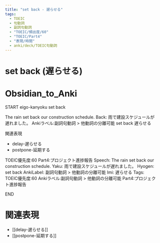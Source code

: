 ```yaml
---
title: "set back - 遅らせる"
tags:
  - TOEIC
  - 句動詞
  - 副詞句動詞
  - "TOEIC/頻出度/60"
  - "TOEIC/Part4"
  - "表現/時間"
  - anki/deck/TOEIC句動詞
---
```


# set back (遅らせる)

# Obsidian_to_Anki
START
eigo-kanyoku
set back

The rain set back our construction schedule.
Back:
雨で建設スケジュールが遅れました。
Ankiラベル:副詞句動詞 > 他動詞の分離可能
set back
遅らせる

関連表現
- delay-遅らせる
- postpone-延期する

TOEIC優先度:60
Part4:プロジェクト進捗報告
Speech: The rain set back our construction schedule.
Yaku: 雨で建設スケジュールが遅れました。
Hyogen: set back
AnkiLabel: 副詞句動詞 > 他動詞の分離可能
Imi: 遅らせる
Tags: TOEIC優先度:60 Ankiラベル:副詞句動詞 > 他動詞の分離可能 Part4:プロジェクト進捗報告
<!--ID: 1751241922000-->
END

# 関連表現
- [[delay-遅らせる]]
- [[postpone-延期する]]
